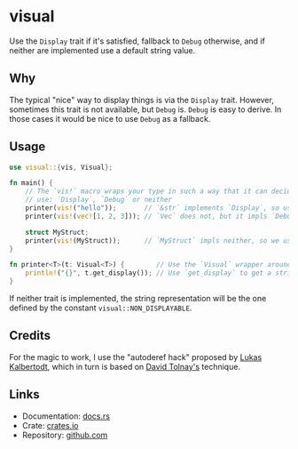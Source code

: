 # visual

Use the `Display` trait if it's satisfied, fallback to `Debug` otherwise, and
if neither are implemented use a default string value.

## Why

The typical "nice" way to display things is via the `Display` trait. However, sometimes
this trait is not available, but `Debug` is. `Debug` is easy to derive. In those cases
it would be nice to use `Debug` as a fallback.

## Usage

```rust
use visual::{vis, Visual};

fn main() {
    // The `vis!` macro wraps your type in such a way that it can decide which trait to
    // use: `Display`, `Debug` or neither
    printer(vis!("hello"));       // `&str` implements `Display`, so use it
    printer(vis!(vec![1, 2, 3])); // `Vec` does not, but it impls `Debug`, so we use that

    struct MyStruct;
    printer(vis!(MyStruct));      // `MyStruct` impls neither, so we use a default string value
}

fn printer<T>(t: Visual<T>) {        // Use the `Visual` wrapper around your type
    println!("{}", t.get_display()); // Use `get_display` to get a string representation of your type
}

```

If neither trait is implemented, the string representation will be the one defined by the
constant `visual::NON_DISPLAYABLE`.

## Credits

For the magic to work, I use the "autoderef hack" proposed by
[Lukas Kalbertodt](http://lukaskalbertodt.github.io/2019/12/05/generalized-autoref-based-specialization.html),
which in turn is based on
[David Tolnay's](https://github.com/dtolnay/case-studies/blob/master/autoref-specialization/README.md)
technique.

## Links

* Documentation: [docs.rs](https://docs.rs/visual/latest/)
* Crate: [crates.io](https://crates.io/crates/visual/)
* Repository: [github.com](https://github.com/yds12/visual)

